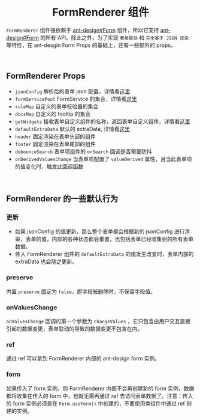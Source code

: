 <h1 align='center'> FormRenderer 组件 </h1>

`FormRenderer` 组件强依赖于 [ant-design#Form](https://ant.design/components/form-cn#form) 组件，所以它支持 [ant-design#Form](https://ant.design/components/form-cn#form) 的所有 API。除此之外，为了实现 `表单联动` 和 `完全基于 JSON 渲染` 等特性，在 ant-desgin Form Props 的基础上，还有一些额外的 props。

<br/>

## FormRenderer Props

-   `jsonConfig` 解析后的表单 json 配置，详情看[这里](./JsonConfig.md)
-   `formServicePool` FormService 的集合，详情看[这里](./FormService.md)
-   `ruleMap` 自定义的表单校验器的集合
-   `docsMap` 自定义的 tooltip 的集合
-   `getWidgets` 接收表单自定义组件的名称，返回表单自定义组件，详情看[这里](./Widget.md)
-   `defaultExtraData` 默认的 extraData, 详情看[这里](./FormService.md)
-   `header` 固定渲染在表单头部的组件
-   `footer` 固定渲染在表单尾部的组件
-   `debounceSearch` 表单项组件的 `onSearch` 回调是否需要防抖
-   `onDerivedValuesChange` 当表单项配置了 `valueDerived` 属性，且当此表单项的值变化时，触发此回调函数

<br/>

## FormRenderer 的一些默认行为

### 更新

-   如果 jsonConfig 的值更新，那么整个表单都会根据新的 jsonConfig 进行渲染，表单的值，内部的各种状态都会重置，也包括表单已经收集到的所有表单数据。
-   传入 FormRenderer 组件的 `defaultExtraData` 的值发生改变时，表单内部的 extraData 也会随之更新。

### preserve

内置 `preserve` 固定为 `false`，即字段被删除时，不保留字段值。

### onValuesChange

`onValuesChange` 回调的第一个参数为 `changeValues` ，它只包含由用户交互直接引起的数据变更，表单联动的导致的数据变更不包含在内。

### ref

通过 ref 可以拿到 FormRenderer 内部的 ant-design form 实例。

### form

如果传入了 form 实例，则 FormRenderer 内部不会再创建新的 form 实例，数据都将收集在传入的 form 中，也就无需再通过 ref 去访问表单数据了。注意：传入的 form 实例必须是在 `Form.useForm()` 中创建的，不要使用类组件中通过 ref 创建的实例。
